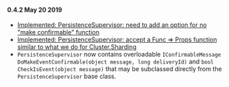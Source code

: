 #### 0.4.2 May 20 2019 ####
* [Implemented: PersistenceSupervisor: need to add an option for no "make confirmable" function ](https://github.com/petabridge/Akka.Persistence.Extras/issues/47)
* [Implemented: PersistenceSupervisor: accept a Func<IActorRef> => Props function similar to what we do for Cluster.Sharding](https://github.com/petabridge/Akka.Persistence.Extras/issues/48)
* `PersistenceSupervisor` now contains overloadable `IConfirmableMessage DoMakeEventConfirmable(object message, long deliveryId)` and `bool CheckIsEvent(object message)` that may be subclassed directly from the `PersistenceSupervisor` base class.